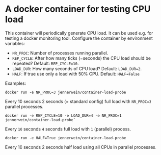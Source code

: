 # A docker container for testing CPU load

This container will periodically generate CPU load. It can be used e.g. for testing a docker monitoring tool. Configure the container by environment variables:

* `NR_PROC`: Number of processes running parallel.  
* `REP_CYCLE`: After how many ticks (=seconds) the CPU load should be repeated? Default: `REP_CYCLE=10`.
* `LOAD_DUR`: How many seconds of CPU load? Default: `LOAD_DUR=2`.
* `HALF`: If true use only a load with 50% CPU. Default: `HALF=False`

Examples:

    docker run -e NR_PROC=3 jennerwein/container-load-probe
Every 10 seconds 2 seconds (= standard config) full load with `NR_PROC=3` parallel processes.

    docker run -e REP_CYCLE=10 -e LOAD_DUR=4 -e NR_PROC=1 jennerwein/container-load-probe`  
Every `10` seconds `4` seconds full load with `1` (parallel) process.

    docker run -e HALF=True jennerwein/container-load-probe
Every 10 seconds 2 seconds half load using all CPUs in parallel processes.
